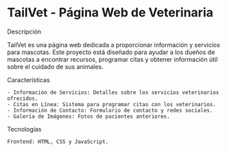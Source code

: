 # TailVet - Página Web de Veterinaria
Descripción

TailVet es una página web dedicada a proporcionar información y servicios para mascotas. Este proyecto está diseñado para ayudar a los dueños de mascotas a encontrar recursos, programar citas y obtener información útil sobre el cuidado de sus animales.

Características

    - Información de Servicios: Detalles sobre los servicios veterinarios ofrecidos.
    - Citas en Línea: Sistema para programar citas con los veterinarios.
    - Información de Contacto: Formulario de contacto y redes sociales.
    - Galería de Imágenes: Fotos de pacientes anteriores.
    
Tecnologías

    Frontend: HTML, CSS y JavaScript.

